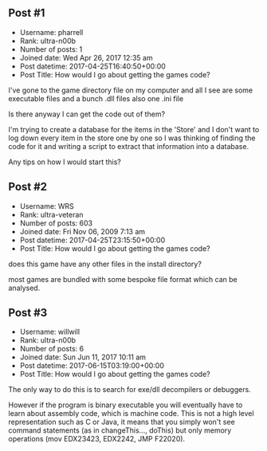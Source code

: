 ## Post #1
- Username: pharrell
- Rank: ultra-n00b
- Number of posts: 1
- Joined date: Wed Apr 26, 2017 12:35 am
- Post datetime: 2017-04-25T16:40:50+00:00
- Post Title: How would I go about getting the games code?

I've gone to the game directory file on my computer and all I see are some executable files and a bunch .dll files also one .ini file

Is there anyway I can get the code out of them? 

I'm trying to create a database for the items in the 'Store' and I don't want to log down every item in the store one by one so I was thinking of finding the code for it and writing a script to extract that information into a database.

Any tips on how I would start this?
## Post #2
- Username: WRS
- Rank: ultra-veteran
- Number of posts: 603
- Joined date: Fri Nov 06, 2009 7:13 am
- Post datetime: 2017-04-25T23:15:50+00:00
- Post Title: How would I go about getting the games code?

does this game have any other files in the install directory?

most games are bundled with some bespoke file format which can be analysed.
## Post #3
- Username: willwill
- Rank: ultra-n00b
- Number of posts: 6
- Joined date: Sun Jun 11, 2017 10:11 am
- Post datetime: 2017-06-15T03:19:00+00:00
- Post Title: How would I go about getting the games code?

The only way to do this is to search for exe/dll decompilers or debuggers.

However if the program is binary executable you will eventually have to learn about assembly code, which is machine code. This is not a high level representation such as C or Java, it means that you simply won't see command statements (as in changeThis..., doThis) but only memory operations (mov EDX23423, EDX2242, JMP F22020).
